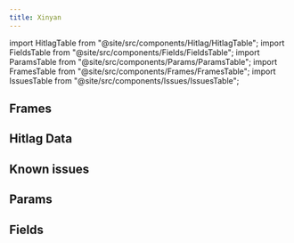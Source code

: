 ```yaml
---
title: Xinyan
---
```


import HitlagTable from "@site/src/components/Hitlag/HitlagTable";
import FieldsTable from "@site/src/components/Fields/FieldsTable";
import ParamsTable from "@site/src/components/Params/ParamsTable";
import FramesTable from "@site/src/components/Frames/FramesTable";
import IssuesTable from "@site/src/components/Issues/IssuesTable";

## Frames

<FramesTable character="xinyan" />

## Hitlag Data

<HitlagTable character="xinyan" />

## Known issues

<IssuesTable character="xinyan" />

## Params

<ParamsTable character="xinyan" />

## Fields

<FieldsTable character="xinyan" />
